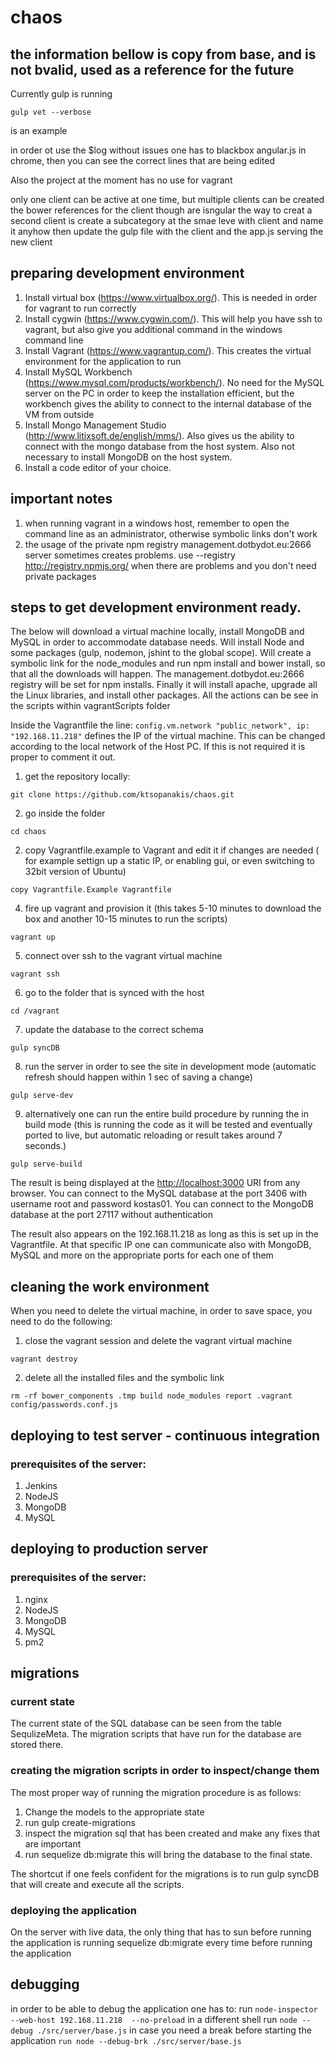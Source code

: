 # chaos

## the information bellow is copy from base, and is not bvalid, used as a reference for the future

Currently gulp is running
```
gulp vet --verbose
```
is an example


in order ot use the $log without issues one has to blackbox angular.js in chrome, then you can see the correct lines that are being edited


Also the project at the moment has no use for vagrant

only one client can be active at one time, but multiple clients can be created
the bower references for the client though are isngular
the way to creat a second client is create a subcategory at the smae leve with client and name it anyhow
then update the gulp file with the client and the app.js serving the new client

## preparing development environment

1. Install virtual box (https://www.virtualbox.org/). This is needed in order for vagrant to run correctly
2. Install cygwin (https://www.cygwin.com/). This will help you have ssh to vagrant, but also give you additional command in the windows command line
3. Install Vagrant (https://www.vagrantup.com/). This creates the virtual environment for the application to run
4. Install MySQL Workbench (https://www.mysql.com/products/workbench/). No need for the MySQL server on the PC in order to keep the installation efficient, but the workbench gives the ability to connect to the internal database of the VM from outside
5. Install Mongo Management Studio (http://www.litixsoft.de/english/mms/). Also gives us the ability to connect with the mongo database from the host system. Also not necessary to install MongoDB on the host system.
6. Install a code editor of your choice.

## important notes

1. when running vagrant in a windows host, remember to open the command line as an administrator, otherwise symbolic links don't work
2. the usage of the private npm registry management.dotbydot.eu:2666 server sometimes creates problems. use --registry http://registry.npmjs.org/ when there are problems and you don't need private packages


## steps to get development environment ready.

The below will download a virtual machine locally, install MongoDB and MySQL in order to accommodate database needs. Will install Node and some packages (gulp, nodemon, jshint to the global scope).
Will create a symbolic link for the node_modules and run npm install and bower install, so that all the downloads will happen. The management.dotbydot.eu:2666 registry will be set for npm installs. Finally it will install apache, upgrade all the Linux libraries, and install other packages. All the actions can be see in the scripts within vagrantScripts folder

Inside the Vagrantfile the line: ```config.vm.network "public_network", ip: "192.168.11.218"``` defines the IP of the virtual machine. This can be changed according to the local network of the Host PC. If this is not required it is proper to comment it out.

1. get the repository locally:
  ```
  git clone https://github.com/ktsopanakis/chaos.git
  ```
2. go inside the folder
  ```
  cd chaos
  ```
2. copy Vagrantfile.example to Vagrant and edit it if changes are needed ( for example settign up a static IP, or enabling gui, or even switching to 32bit version of Ubuntu)
  ```
  copy Vagrantfile.Example Vagrantfile
  ```
4. fire up vagrant and provision it (this takes 5-10 minutes to download the box and another 10-15 minutes to run the scripts)
  ```
  vagrant up
  ```
5. connect over ssh to the vagrant virtual machine
  ```
  vagrant ssh
  ```
6. go to the folder that is synced with the host
  ```
  cd /vagrant
  ```
7. update the database to the correct schema
  ```
  gulp syncDB
  ```
8. run the server in order to see the site in development mode (automatic refresh should happen within 1 sec of saving a change)
  ```
  gulp serve-dev
  ```
9. alternatively one can run the entire build procedure by running the in build mode (this is running the code as it will be tested and eventually ported to live, but automatic reloading or result takes around 7 seconds.)
  ```
  gulp serve-build
  ```

The result is being displayed at the <http://localhost:3000> URI from any browser.
You can connect to the MySQL database at the port 3406 with username root and password kostas01. You can connect to the MongoDB database at the port 27117 without authentication

The result also appears on the 192.168.11.218 as long as this is set up in the Vagrantfile. At that specific IP one can communicate also with MongoDB, MySQL and more on the appropriate ports for each one of them



## cleaning the work environment

When you need to delete the virtual machine, in order to save space, you need to do the following:

1. close the vagrant session and delete the vagrant virtual machine
  ```
  vagrant destroy
  ```
2. delete all the installed files and the symbolic link
  ```
  rm -rf bower_components .tmp build node_modules report .vagrant config/passwords.conf.js
  ```

## deploying to test server - continuous integration

### prerequisites of the server:
1. Jenkins
2. NodeJS
3. MongoDB
4. MySQL

## deploying to production server

### prerequisites of the server:
1. nginx
2. NodeJS
3. MongoDB
4. MySQL
5. pm2

## migrations

### current state

The current state of the SQL database can be seen from the table SequlizeMeta. The migration scripts that have run for the database are stored there.

### creating the migration scripts in order to inspect/change them

The most proper way of running the migration procedure is as follows:
1. Change the models to the appropriate state
2. run gulp create-migrations
3. inspect the migration sql that has been created and make any fixes that are important
4. run sequelize db:migrate this will bring the database to the final state.

The shortcut if one feels confident for the migrations is to run gulp syncDB that will create and execute all the scripts.

### deploying the application

On the server with live data, the only thing that has to sun before running the application is running sequelize db:migrate every time before running the application

## debugging

in order to be able to debug the application one has to:
run ```node-inspector --web-host 192.168.11.218  --no-preload```
in a different shell run ```node --debug ./src/server/base.js```
in case you need a break before starting the application ```run node --debug-brk ./src/server/base.js```
